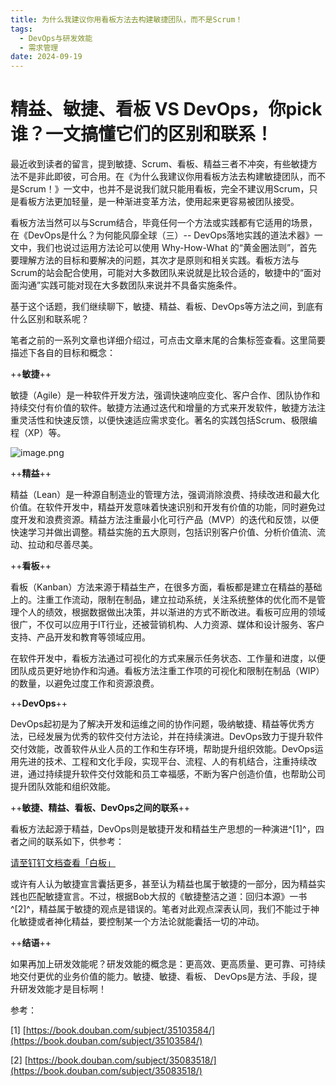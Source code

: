 ```yaml
---
title: 为什么我建议你用看板方法去构建敏捷团队，而不是Scrum！
tags: 
  - DevOps与研发效能
  - 需求管理
date: 2024-09-19
---
```


# 精益、敏捷、看板 VS DevOps，你pick谁？一文搞懂它们的区别和联系！

最近收到读者的留言，提到敏捷、Scrum、看板、精益三者不冲突，有些敏捷方法不是非此即彼，可合用。在《为什么我建议你用看板方法去构建敏捷团队，而不是Scrum！》一文中，也并不是说我们就只能用看板，完全不建议用Scrum，只是看板方法更加轻量，是一种渐进变革方法，使用起来更容易被团队接受。

看板方法当然可以与Scrum结合，毕竟任何一个方法或实践都有它适用的场景，在《DevOps是什么？为何能风靡全球（三）-- DevOps落地实践的道法术器》一文中，我们也说过运用方法论可以使用 Why-How-What 的“黄金圈法则”，首先要理解方法的目标和要解决的问题，其次才是原则和相关实践。看板方法与Scrum的站会配合使用，可能对大多数团队来说就是比较合适的，敏捷中的“面对面沟通”实践可能对现在大多数团队来说并不具备实施条件。

基于这个话题，我们继续聊下，敏捷、精益、看板、DevOps等方法之间，到底有什么区别和联系呢？

笔者之前的一系列文章也详细介绍过，可点击文章末尾的合集标签查看。这里简要描述下各自的目标和概念：

++**敏捷**++

敏捷（Agile）是一种软件开发方法，强调快速响应变化、客户合作、团队协作和持续交付有价值的软件。敏捷方法通过迭代和增量的方式来开发软件，敏捷方法注重灵活性和快速反馈，以便快速适应需求变化。著名的实践包括Scrum、极限编程（XP）等。

![image.png](https://alidocs.oss-cn-zhangjiakou.aliyuncs.com/res/jP2lRmeNXPpAO8g5/img/f94992cf-c240-4d5e-b026-101eda04aa29.png)

++**精益**++

精益（Lean）是一种源自制造业的管理方法，强调消除浪费、持续改进和最大化价值。在软件开发中，精益开发意味着快速识别和开发有价值的功能，同时避免过度开发和浪费资源。精益方法注重最小化可行产品（MVP）的迭代和反馈，以便快速学习并做出调整。精益实施的五大原则，包括识别客户价值、分析价值流、流动、拉动和尽善尽美。

++**看板**++

看板（Kanban）方法来源于精益生产，在很多方面，看板都是建立在精益的基础上的。注重工作流动，限制在制品，建立拉动系统，关注系统整体的优化而不是管理个人的绩效，根据数据做出决策，并以渐进的方式不断改进。看板可应用的领域很广，不仅可以应用于IT行业，还被营销机构、人力资源、媒体和设计服务、客户支持、产品开发和教育等领域应用。

在软件开发中，看板方法通过可视化的方式来展示任务状态、工作量和进度，以便团队成员更好地协作和沟通。看板方法注重工作项的可视化和限制在制品（WIP）的数量，以避免过度工作和资源浪费。

++**DevOps**++

DevOps起初是为了解决开发和运维之间的协作问题，吸纳敏捷、精益等优秀方法，已经发展为优秀的软件交付方法论，并在持续演进。DevOps致力于提升软件交付效能，改善软件从业人员的工作和生存环境，帮助提升组织效能。DevOps运用先进的技术、工程和文化手段，实现平台、流程、人的有机结合，注重持续改进，通过持续提升软件交付效能和员工幸福感，不断为客户创造价值，也帮助公司提升团队效能和组织效能。

++**敏捷、精益、看板、DevOps之间的联系**++

看板方法起源于精益，DevOps则是敏捷开发和精益生产思想的一种演进^\[1\]^，四者之间的联系如下，供参考：

[请至钉钉文档查看「白板」](https://alidocs.dingtalk.com/i/nodes/1DKw2zgV2PvOpQXRCpyZA0Zn8B5r9YAn?doc_type=wiki_doc&iframeQuery=anchorId%3DX02lt9x7m2gmt1xnapcyp)

或许有人认为敏捷宣言囊括更多，甚至认为精益也属于敏捷的一部分，因为精益实践也匹配敏捷宣言。不过，根据Bob大叔的《敏捷整洁之道：回归本源》一书^\[2\]^，精益属于敏捷的观点是错误的。笔者对此观点深表认同，我们不能过于神化敏捷或者神化精益，要控制某一个方法论就能囊括一切的冲动。

++**结语**++

如果再加上研发效能呢？研发效能的概念是：更高效、更高质量、更可靠、可持续地交付更优的业务价值的能力。敏捷、敏捷、看板、 DevOps是方法、手段，提升研发效能才是目标啊！

参考：

\[1\] [https://book.douban.com/subject/35103584/](https://book.douban.com/subject/35103584/)

\[2\] [https://book.douban.com/subject/35083518/](https://book.douban.com/subject/35083518/)
